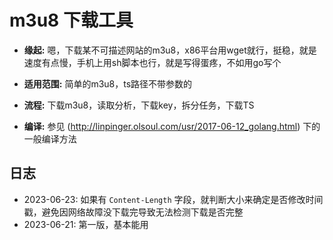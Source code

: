 # m3u8 下载工具

- **缘起:** 嗯，下载某不可描述网站的m3u8，x86平台用wget就行，挺稳，就是速度有点慢，手机上用sh脚本也行，就是写得蛋疼，不如用go写个

- **适用范围:** 简单的m3u8，ts路径不带参数的

- **流程:** 下载m3u8，读取分析，下载key，拆分任务，下载TS

- **编译:** 参见 (http://linpinger.olsoul.com/usr/2017-06-12_golang.html)  下的一般编译方法

## 日志

- 2023-06-23: 如果有 `Content-Length` 字段，就判断大小来确定是否修改时间戳，避免因网络故障没下载完导致无法检测下载是否完整
- 2023-06-21: 第一版，基本能用

